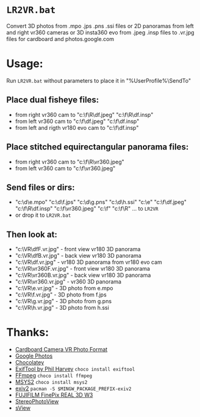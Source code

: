 # `LR2VR.bat`
Convert 3D photos from .mpo .jps .pns .ssi files or 2D panoramas from left and right vr360 cameras or 3D insta360 evo from .jpeg .insp files to .vr.jpg files for cardboard and photos.google.com
# Usage:
Run `LR2VR.bat` without parameters to place it in "%UserProfile%\SendTo"
## Place dual fisheye files:
* from right vr360 cam to "c:\f\R\df.jpeg" "c:\f\R\df.insp"
* from left vr360 cam to "c:\f\df.jpeg" "c:\f\df.insp"
* from left and rigth vr180 evo cam to "c:\f\df.insp"
## Place stitched equirectangular panorama files:
* from right vr360 cam to "c:\f\R\vr360.jpeg"<br>
* from left vr360 cam to "c:\f\vr360.jpeg"<br>
## Send files or dirs:
* "c:\d\e.mpo" "c:\d\f.jps" "c:\d\g.pns" "c:\d\h.ssi" "c:\e" "c:\f\df.jpeg" "c:\f\R\df.insp" "c:\f\vr360.jpeg" "c:\f" "c:\f\R" ... to `LR2VR`
* or drop it to `LR2VR.bat`
## Then look at:
* "c:\VR\dfF.vr.jpg" - front view vr180 3D panorama
* "c:\VR\dfB.vr.jpg" - back view vr180 3D panorama
* "c:\VR\df.vr.jpg" - vr180 3D panorama from vr180 evo cam
* "c:\VR\vr360F.vr.jpg" - front view vr180 3D panorama
* "c:\VR\vr360B.vr.jpg" - back view vr180 3D panorama
* "c:\VR\vr360.vr.jpg" - vr360 3D panorama
* "c:\VR\e.vr.jpg" - 3D photo from e.mpo
* "c:\VR\f.vr.jpg" - 3D photo from f.jps
* "c:\VR\g.vr.jpg" - 3D photo from g.pns
* "c:\VR\h.vr.jpg" - 3D photo from h.ssi
# Thanks:
* [Cardboard Camera VR Photo Format](https://developers.google.com/vr/reference/cardboard-camera-vr-photo-format)
* [Google Photos](https://photos.google.com)
* [Chocolatey](https://chocolatey.org)
* [ExifTool by Phil Harvey](https://exiftool.org) `choco install exiftool`
* [FFmpeg](https://ffmpeg.org) `choco install ffmpeg`
* [MSYS2](https://www.msys2.org) `choco install msys2`
* [exiv2](https://www.exiv2.org) `pacman -S $MINGW_PACKAGE_PREFIX-exiv2`
* [FUJIFILM FinePix REAL 3D W3](https://wikipedia.org/wiki/Fujifilm_FinePix_W_Series_Real_3D)
* [StereoPhotoView](https://stereophotoview.bitbucket.io)
* [sView](http://www.sview.ru)
